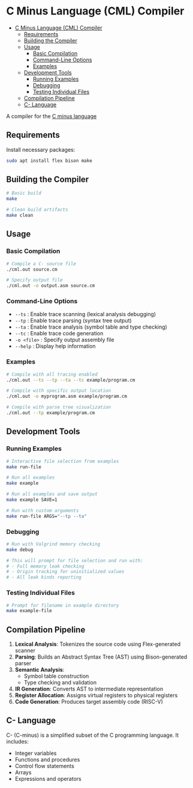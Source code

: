 # C Minus Language (CML) Compiler

<!--toc:start-->
- [C Minus Language (CML) Compiler](#c-minus-language-cml-compiler)
  - [Requirements](#requirements)
  - [Building the Compiler](#building-the-compiler)
  - [Usage](#usage)
    - [Basic Compilation](#basic-compilation)
    - [Command-Line Options](#command-line-options)
    - [Examples](#examples)
  - [Development Tools](#development-tools)
    - [Running Examples](#running-examples)
    - [Debugging](#debugging)
    - [Testing Individual Files](#testing-individual-files)
  - [Compilation Pipeline](#compilation-pipeline)
  - [C- Language](#c-language)
<!--toc:end-->

A compiler for the [C minus language](https://www.cs.sjsu.edu/~louden/cmptext/)

## Requirements

Install necessary packages:
```bash
sudo apt install flex bison make
```

## Building the Compiler
```bash
# Basic build
make

# Clean build artifacts
make clean
```

## Usage

### Basic Compilation

```bash
# Compile a C- source file
./cml.out source.cm

# Specify output file
./cml.out -o output.asm source.cm

```

### Command-Line Options

- `--ts` : Enable trace scanning (lexical analysis debugging)
- `--tp` : Enable trace parsing (syntax tree output)
- `--ta` : Enable trace analysis (symbol table and type checking)
- `--tc` : Enable trace code generation
- `-o <file>` : Specify output assembly file
- `--help` : Display help information

### Examples

```bash
# Compile with all tracing enabled
./cml.out --ts --tp --ta --tc example/program.cm

# Compile with specific output location
./cml.out -o myprogram.asm example/program.cm

# Compile with parse tree visualization
./cml.out --tp example/program.cm
```
## Development Tools

### Running Examples

```bash
# Interactive file selection from examples
make run-file

# Run all examples
make example

# Run all examples and save output
make example SAVE=1

# Run with custom arguments
make run-file ARGS="--tp --ta"
```

### Debugging

```bash
# Run with Valgrind memory checking
make debug

# This will prompt for file selection and run with:
# - Full memory leak checking
# - Origin tracking for uninitialized values
# - All leak kinds reporting
```

### Testing Individual Files

```bash
# Prompt for filename in example directory
make example-file
```

## Compilation Pipeline

1. **Lexical Analysis**: Tokenizes the source code using Flex-generated scanner
2. **Parsing**: Builds an Abstract Syntax Tree (AST) using Bison-generated parser
3. **Semantic Analysis**:
   - Symbol table construction
   - Type checking and validation
4. **IR Generation**: Converts AST to intermediate representation
5. **Register Allocation**: Assigns virtual registers to physical registers
6. **Code Generation**: Produces target assembly code (RISC-V)

## C- Language

C- (C-minus) is a simplified subset of the C programming language. It includes:
- Integer variables
- Functions and procedures
- Control flow statements
- Arrays
- Expressions and operators
